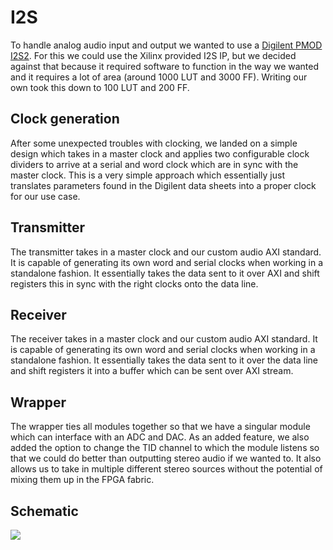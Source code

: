 # I2S

To handle analog audio input and output we wanted to use a [Digilent PMOD I2S2](https://digilent.com/shop/pmod-i2s2-stereo-audio-input-and-output/). For this we could use the Xilinx provided I2S IP, but we decided against that because it required software to function in the way we wanted and it requires a lot of area (around 1000 LUT and 3000 FF). Writing our own took this down to 100 LUT and 200 FF. 

## Clock generation
After some unexpected troubles with clocking, we landed on a simple design which takes in a master clock and applies two configurable clock dividers to arrive at a serial and word clock which are in sync with the master clock. This is a very simple approach which essentially just translates parameters found in the Digilent data sheets into a proper clock for our use case. 

## Transmitter
The transmitter takes in a master clock and our custom audio AXI standard. It is capable of generating its own word and serial clocks when working in a standalone fashion. It essentially takes the data sent to it over AXI and shift registers this in sync with the right clocks onto the data line. 

## Receiver
The receiver takes in a master clock and our custom audio AXI standard. It is capable of generating its own word and serial clocks when working in a standalone fashion. It essentially takes the data sent to it over the data line and shift registers it into a buffer which can be sent over AXI stream.

## Wrapper
The wrapper ties all modules together so that we have a singular module which can interface with an ADC and DAC. As an added feature, we also added the option to change the TID channel to which the module listens so that we could do better than outputting stereo audio if we wanted to. It also allows us to take in multiple different stereo sources without the potential of mixing them up in the FPGA fabric.

## Schematic

<img src="/img/I2S_RND.png"/>